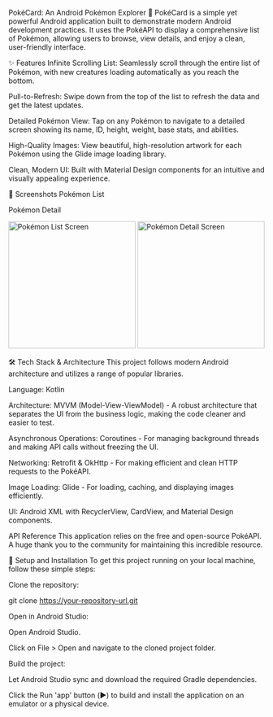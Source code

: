 PokéCard: An Android Pokémon Explorer 📱
PokéCard is a simple yet powerful Android application built to demonstrate modern Android development practices. It uses the PokéAPI to display a comprehensive list of Pokémon, allowing users to browse, view details, and enjoy a clean, user-friendly interface.

✨ Features
Infinite Scrolling List: Seamlessly scroll through the entire list of Pokémon, with new creatures loading automatically as you reach the bottom.

Pull-to-Refresh: Swipe down from the top of the list to refresh the data and get the latest updates.

Detailed Pokémon View: Tap on any Pokémon to navigate to a detailed screen showing its name, ID, height, weight, base stats, and abilities.

High-Quality Images: View beautiful, high-resolution artwork for each Pokémon using the Glide image loading library.

Clean, Modern UI: Built with Material Design components for an intuitive and visually appealing experience.

📸 Screenshots
Pokémon List

Pokémon Detail

<img src="https://github.com/user-attachments/assets/0e255820-6dd1-4de1-ad7c-5019c271a8ce" alt="Pokémon List Screen" width="250"/>

<img src="https://github.com/user-attachments/assets/473edb3a-d78b-43f7-afd9-e7ff3f126826" alt="Pokémon Detail Screen" width="250"/>

🛠️ Tech Stack & Architecture
This project follows modern Android architecture and utilizes a range of popular libraries.

Language: Kotlin

Architecture: MVVM (Model-View-ViewModel) - A robust architecture that separates the UI from the business logic, making the code cleaner and easier to test.

Asynchronous Operations: Coroutines - For managing background threads and making API calls without freezing the UI.

Networking: Retrofit & OkHttp - For making efficient and clean HTTP requests to the PokéAPI.

Image Loading: Glide - For loading, caching, and displaying images efficiently.

UI: Android XML with RecyclerView, CardView, and Material Design components.

API Reference
This application relies on the free and open-source PokéAPI. A huge thank you to the community for maintaining this incredible resource.

🚀 Setup and Installation
To get this project running on your local machine, follow these simple steps:

Clone the repository:

git clone https://your-repository-url.git

Open in Android Studio:

Open Android Studio.

Click on File > Open and navigate to the cloned project folder.

Build the project:

Let Android Studio sync and download the required Gradle dependencies.

Click the Run 'app' button (▶️) to build and install the application on an emulator or a physical device.
